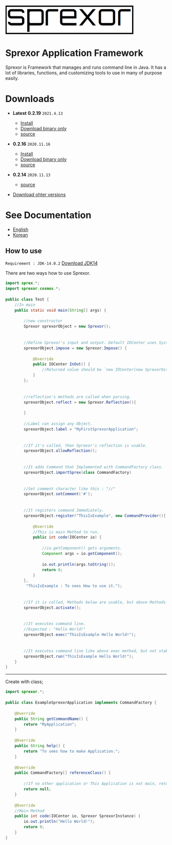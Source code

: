 <!--Stable mark : <b><span style="color:78a094">Stable</span></b>-->
<!--Latest mark : <b><span style="color:f478cd">Latest</span></b>-->

<img src='./docs/img/Sprexor_mono.png' width='400'>

# Sprexor Application Framework
Sprexor is Framework that manages and runs command line in Java.
It has a lot of libraries, functions, and customizing tools to use in many of purpose easily.

# Downloads
- <b><span style="color:f478cd">Latest</span></b> **0.2.19** `2021.4.13`
    + [Install](https://github.com/PiCoPress/Sprexor/releases/download/0.2.19/Sprexor.0.2.19-full.jar)
    + [Download binary only](https://github.com/PiCoPress/Sprexor/releases/download/0.2.19/Sprexor.0.2.19-bin.jar)
    + [source](https://github.com/PiCoPress/Sprexor/archive/refs/tags/0.2.19.zip)


- **0.2.16** `2020.11.16`
    + [Install](https://github.com/PiCoPress/Sprexor/releases/download/0.2.16/Sprexor.0.2.16-full.jar)
    + [Download binary only](https://github.com/PiCoPress/Sprexor/releases/download/0.2.16/Sprexor.0.2.16.binary.jar)
    + [source](https://github.com/PiCoPress/Sprexor/archive/0.2.16.zip)
    
    
- **0.2.14** `2020.11.13`
    + [source](https://github.com/PiCoPress/Sprexor/archive/0.2.14a.zip)


- [Download ohter versions](./docs/other.md)


# See Documentation
- [English](./docs/docs_en.md)
- [Korean](./docs/docs_ko.md)


## How to use 
`Requirement : JDK-14.0.2`
<a href="https://www.oracle.com/kr/java/technologies/javase/jdk14-archive-downloads.html" target="_blank">Download JDK14</a>

There are two ways how to use Sprexor.

```java
import sprex.*;
import sprexor.cosmos.*;

public class Test {
	//In main
	public static void main(String[] args) {
		
		//new constructor
		Sprexor sprexorObject = new Sprexor();
		
		
		//Define Sprexor's input and output. Default IOCenter uses System.in and System.out
		sprexorObject.impose = new Sprexor.Impose() {
			
			@Override
			public IOCenter InOut() {
				//Returned value should be `new IOCenter(new SprexorOstream(lambda), new SprexorIstream())`
			}
		};
		
		
		//reflection's methods are called when parsing.
		sprexorObject.reflect = new Sprexor.Reflection(){
			
		}
		
		//Label can assign any Object.
		sprexorObject.label = "MyFirstSprexorApplication";
		
		
		//If it's called, then Sprexor's reflection is usable.
		sprexorObject.allowReflection();
		
		
		//It adds Command that Implemented with CommandFactory class.
		sprexorObject.importSprex(class CommandFactory)
		
		
		//Set comment character like this : "//"
		sprexorObject.setComment('#');
		
		
		//It registers command Immediately.
		sprexorObject.register("ThisIsExample", new CommandProvider(){ 
			
			@Override
			//This is main Method to run.
			public int code(IOCenter io) {
				
				//io.getComponent() gets arguments.
				Component args = io.getComponent();
				
				io.out.println(args.toString());
				return 0;
			}
		},
		 "ThisIsExample : To sees How to use it.");
		
		
		//If it is called, Methods below are usable, but above Methods are blocked to use.
		sprexorObject.activate();
		
		
		//It executes command line. 
		//Expected : "Hello World!"
		sprexorObject.exec("ThisIsExample Hello World!");
		
		
		//It executes command line like above exec method, but not stable.
		sprexorObject.run("ThisIsExample Hello World!");
	}
}
```

---
Create with class;

```java
import sprexor.*;

public class ExampleSprexorApplication implements CommandFactory {

	@Override
	public String getCommandName() {
		return "MyApplication";
	}
	
	@Override
	public String help() {
		return "To sees how to make Application.";
	}
	
	@Override
	public CommandFactory[] referenceClass() {
		
		//If no other application or This Application is not main, returned value can null.
		return null;
	}
	
	@Override
	//Main Method
	public int code(IOCenter io, Sprexor SprexorInstance) {
		io.out.println("Hello World!");
		return 0;
	}
}
```
